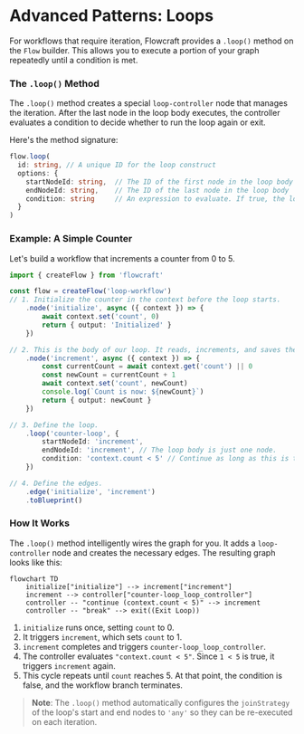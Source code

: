 # Advanced Patterns: Loops

For workflows that require iteration, Flowcraft provides a `.loop()` method on the `Flow` builder. This allows you to execute a portion of your graph repeatedly until a condition is met.

### The `.loop()` Method

The `.loop()` method creates a special `loop-controller` node that manages the iteration. After the last node in the loop body executes, the controller evaluates a condition to decide whether to run the loop again or exit.

Here's the method signature:
```typescript
flow.loop(
  id: string, // A unique ID for the loop construct
  options: {
    startNodeId: string,  // The ID of the first node in the loop body
    endNodeId: string,    // The ID of the last node in the loop body
    condition: string     // An expression to evaluate. If true, the loop continues.
  }
)
```

### Example: A Simple Counter

Let's build a workflow that increments a counter from 0 to 5.

```typescript
import { createFlow } from 'flowcraft'

const flow = createFlow('loop-workflow')
// 1. Initialize the counter in the context before the loop starts.
	.node('initialize', async ({ context }) => {
		await context.set('count', 0)
		return { output: 'Initialized' }
	})

// 2. This is the body of our loop. It reads, increments, and saves the counter.
	.node('increment', async ({ context }) => {
		const currentCount = await context.get('count') || 0
		const newCount = currentCount + 1
		await context.set('count', newCount)
		console.log(`Count is now: ${newCount}`)
		return { output: newCount }
	})

// 3. Define the loop.
	.loop('counter-loop', {
		startNodeId: 'increment',
		endNodeId: 'increment', // The loop body is just one node.
		condition: 'context.count < 5' // Continue as long as this is true.
	})

// 4. Define the edges.
	.edge('initialize', 'increment')
	.toBlueprint()
```

### How It Works

The `.loop()` method intelligently wires the graph for you. It adds a `loop-controller` node and creates the necessary edges. The resulting graph looks like this:

```mermaid
flowchart TD
    initialize["initialize"] --> increment["increment"]
    increment --> controller["counter-loop_loop_controller"]
    controller -- "continue (context.count < 5)" --> increment
    controller -- "break" --> exit((Exit Loop))
```

1.  `initialize` runs once, setting `count` to 0.
2.  It triggers `increment`, which sets `count` to 1.
3.  `increment` completes and triggers `counter-loop_loop_controller`.
4.  The controller evaluates `"context.count < 5"`. Since `1 < 5` is true, it triggers `increment` again.
5.  This cycle repeats until `count` reaches 5. At that point, the condition is false, and the workflow branch terminates.

> **Note**: The `.loop()` method automatically configures the `joinStrategy` of the loop's start and end nodes to `'any'` so they can be re-executed on each iteration.
